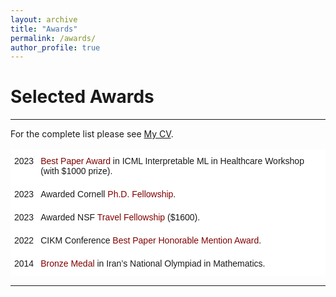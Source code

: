 ```yaml
---
layout: archive
title: "Awards"
permalink: /awards/
author_profile: true
---
```



# Selected Awards

---

For the complete list please see [My CV](https://drive.google.com/file/d/15enlFs66eKlhDNSkdHLo31wF8Bx-qhDs/view).

<style type="text/css">
.tg  {border-collapse:collapse;border-spacing:0;}
.tg td{border-color:black;border-style:solid;border-width:1px;font-family:Arial, sans-serif;font-size:14px; overflow:hidden;padding:10px 5px;word-break:normal;}
.tg th{border-color:black;border-style:solid;border-width:1px;font-family:Arial, sans-serif;font-size:14px; font-weight:normal;overflow:hidden;padding:10px 5px;word-break:normal;}
.tg .tg-oe15{background-color:#ffffff;border-color:#ffffff;text-align:left;vertical-align:top}
.tg .tg-wk8r{background-color:#ffffff;border-color:#ffffff;text-align:center;vertical-align:top}
</style>

<table class="tg">
<thead>
  <tr>
    <th class="tg-wk8r">2023</th>
    <th class="tg-oe15"> <span style="color:#800000;">Best Paper Award</span> in ICML Interpretable ML in Healthcare Workshop (with $1000 prize). </th>
  </tr>
</thead>
<tbody>
   <tr>
    <td class="tg-wk8r">2023</td>
    <td class="tg-oe15"> Awarded Cornell <span style="color:#800000;">Ph.D. Fellowship</span>. </td>
  </tr>
  <tr>
    <td class="tg-wk8r">2023</td>
    <td class="tg-oe15"> Awarded NSF <span style="color:#800000;">Travel Fellowship</span> ($1600). </td>
  </tr>
  <tr>
    <td class="tg-wk8r">2022</td>
    <td class="tg-oe15"> CIKM Conference  <span style="color:#800000;">Best Paper Honorable Mention Award</span>. </td>
  </tr>
    <tr>
    <td class="tg-wk8r">2014</td>
    <td class="tg-oe15"> <span style="color:#800000;">Bronze Medal</span> in Iran’s National Olympiad in Mathematics. </td>
  </tr>
</tbody>
</table>

---
